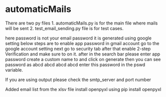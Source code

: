 # automaticMails


There are two py files 1. automaticMails.py is for the main file where mails will be sent 2. test_email_sending.py file is for test cases.

here password is not your email password it is generated using google setting
below steps are to enable app password in gmail account
go to the google account setting next go to security tab
after that enable 2-step Verification  and make sure to on it.
after in the search bar please enter app password
create a custom name to and click on generate then you can see password as abcd abcd abcd abcd
enter this password in the pswd variable.



If you are using output please check the smtp_server and port number

Added email list from the xlsv file install openpyxl using pip install openpyxl

